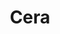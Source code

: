 ---
layout: startup_page
title: "Cera"
id: "cerahq.com"
permalink: "/ceracerahq.com04152025/"
website: "https://www.cerahq.com/"
funding_round: "Debt and Equity"
funding_amount: "$150M"
investors: "funds affiliated with BDT & MSD Partners, Schroders Capital"
about: "Cera is a UK-based in-home healthcare provider utilizing a proprietary software platform and AI-driven modeling to predict and prevent patient risks. The platform analyzes data from patient visits to anticipate potential issues like falls and hospitalizations, leading to significant reductions in healthcare costs and improved patient outcomes. Cera offers a comprehensive range of healthcare services in the home, including nursing, physiotherapy, and mental health support."
markets: "HealthTech, AI, Elder Care, Home Health Care, Mobile Apps, Outpatient Care, Personal Health, Predictive Analytics"
hq: "London, England, United Kingdom"
founded_year: "2016"
linkedin: "https://www.linkedin.com/company/ceracare"
twitter: "https://twitter.com/cera_care"
instagram: ""
facebook: "https://www.facebook.com/CeraCareOfficial/"
crunchbase: "https://www.crunchbase.com/organization/cera"
pitchbook: "https://pitchbook.com/profiles/company/164366-47"

# SEO Optimization
meta_title: "Cera - Debt and Equity Funding ($150M)"
meta_description: "Cera, Cera is a UK-based in-home healthcare provider utilizing a proprietary software platform and AI-driven modeling to predict and prevent patient risks. ..."
meta_keywords: "Cera, HealthTech, AI, Elder Care, Home Health Care, Mobile Apps, Outpatient Care, Personal Health, Predictive Analytics, Debt and Equity funding"
canonical_url: "https://pkprojectstartups.github.io/projectstartups.com/ceracerahq.com04152025/"
---